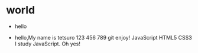 # world
- hello

- hello,My name is tetsuro
123
456
789
git enjoy!
JavaScript
HTML5
CSS3
I study JavaScript.
Oh yes!
